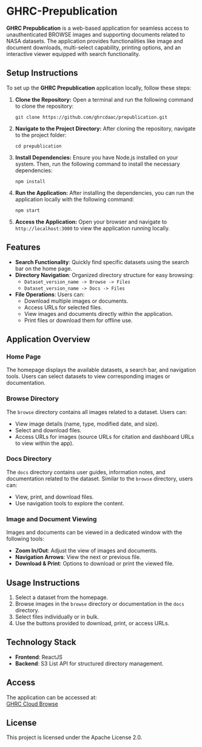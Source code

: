 # GHRC-Prepublication
**GHRC Prepublication** is a web-based application for seamless access to unauthenticated BROWSE images and supporting documents related to NASA datasets. The application provides functionalities like image and document downloads, multi-select capability, printing options, and an interactive viewer equipped with search functionality.

## Setup Instructions

To set up the **GHRC Prepublication** application locally, follow these steps:

1. **Clone the Repository:**
   Open a terminal and run the following command to clone the repository:
   ```
   git clone https://github.com/ghrcdaac/prepublication.git
   ```

2. **Navigate to the Project Directory:**
   After cloning the repository, navigate to the project folder:
   ```
   cd prepublication
   ```

3. **Install Dependencies:**
   Ensure you have Node.js installed on your system. Then, run the following command to install the necessary dependencies:
   ```
   npm install
   ```

4. **Run the Application:**
   After installing the dependencies, you can run the application locally with the following command:
   ```
   npm start
   ```

5. **Access the Application:**
   Open your browser and navigate to `http://localhost:3000` to view the application running locally.

## Features

- **Search Functionality**: Quickly find specific datasets using the search bar on the home page.
- **Directory Navigation**: Organized directory structure for easy browsing:
  - `Dataset_version_name -> Browse -> Files`
  - `Dataset_version_name -> Docs -> Files`
- **File Operations**: Users can:
  - Download multiple images or documents.
  - Access URLs for selected files.
  - View images and documents directly within the application.
  - Print files or download them for offline use.

## Application Overview

### Home Page
The homepage displays the available datasets, a search bar, and navigation tools. Users can select datasets to view corresponding images or documentation.

### Browse Directory
The `browse` directory contains all images related to a dataset. Users can:
- View image details (name, type, modified date, and size).
- Select and download files.
- Access URLs for images (source URLs for citation and dashboard URLs to view within the app).
  
### Docs Directory
The `docs` directory contains user guides, information notes, and documentation related to the dataset. Similar to the `browse` directory, users can:
- View, print, and download files.
- Use navigation tools to explore the content.

### Image and Document Viewing
Images and documents can be viewed in a dedicated window with the following tools:
- **Zoom In/Out**: Adjust the view of images and documents.
- **Navigation Arrows**: View the next or previous file.
- **Download & Print**: Options to download or print the viewed file.

## Usage Instructions

1. Select a dataset from the homepage.
2. Browse images in the `browse` directory or documentation in the `docs` directory.
3. Select files individually or in bulk.
4. Use the buttons provided to download, print, or access URLs.

## Technology Stack

- **Frontend**: ReactJS
- **Backend**: S3 List API for structured directory management.

## Access

The application can be accessed at:  
[GHRC Cloud Browse](https://ghrc.earthdata.nasa.gov/prepub)

## License

This project is licensed under the Apache License 2.0.
